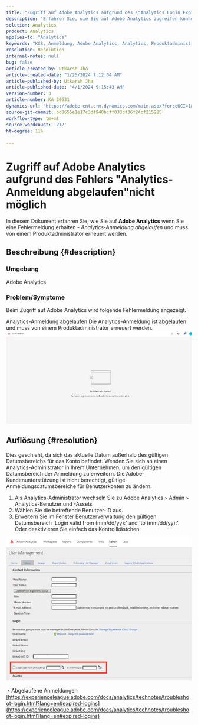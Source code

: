 ```yaml
---
title: "Zugriff auf Adobe Analytics aufgrund des \"Analytics Login Expired\"-Fehlers nicht möglich"
description: "Erfahren Sie, wie Sie auf Adobe Analytics zugreifen können, wenn die Analytics-Anmeldung abgelaufen ist und von einem Produktadministrator erneuert werden muss."
solution: Analytics
product: Analytics
applies-to: "Analytics"
keywords: "KCS, Anmeldung, Adobe Analytics, Analytics, Produktadministrator, Fehler, Analytics-Anmeldung abgelaufen"
resolution: Resolution
internal-notes: null
bug: false
article-created-by: Utkarsh Jha
article-created-date: "1/25/2024 7:12:04 AM"
article-published-by: Utkarsh Jha
article-published-date: "4/1/2024 9:15:43 AM"
version-number: 3
article-number: KA-20631
dynamics-url: "https://adobe-ent.crm.dynamics.com/main.aspx?forceUCI=1&pagetype=entityrecord&etn=knowledgearticle&id=42251a07-51bb-ee11-a569-6045bd006b3d"
source-git-commit: bd8655e1e17c3df940bcff033cf36f24cf215285
workflow-type: tm+mt
source-wordcount: '212'
ht-degree: 11%

---
```


# Zugriff auf Adobe Analytics aufgrund des Fehlers &quot;Analytics-Anmeldung abgelaufen&quot;nicht möglich


In diesem Dokument erfahren Sie, wie Sie auf <b>Adobe Analytics</b> wenn Sie eine Fehlermeldung erhalten - *Analytics-Anmeldung abgelaufen* und muss von einem Produktadministrator erneuert werden.

## Beschreibung {#description}


### <b>Umgebung</b>

Adobe Analytics



### <b>Problem/Symptome</b>

Beim Zugriff auf Adobe Analytics wird folgende Fehlermeldung angezeigt.

Analytics-Anmeldung abgelaufen Die Analytics-Anmeldung ist abgelaufen und muss von einem Produktadministrator erneuert werden.
 <br>![](assets/___43251a07-51bb-ee11-a569-6045bd006b3d___.jpeg)

## Auflösung {#resolution}


Dies geschieht, da sich das aktuelle Datum außerhalb des gültigen Datumsbereichs für das Konto befindet. Wenden Sie sich an einen Analytics-Administrator in Ihrem Unternehmen, um den gültigen Datumsbereich der Anmeldung zu erweitern. Die Adobe-Kundenunterstützung ist nicht berechtigt, gültige Anmeldungsdatumsbereiche für Benutzerkonten zu ändern.

1. Als Analytics-Administrator wechseln Sie zu Adobe Analytics `>`  Admin `>`  Analytics-Benutzer und -Assets
2. Wählen Sie die betreffende Benutzer-ID aus.
3. Erweitern Sie im Fenster Benutzerverwaltung den gültigen Datumsbereich &#39;Login valid from (mm/dd/yy):&#39; and &#39;to (mm/dd/yy):&#39;. Oder deaktivieren Sie einfach das Kontrollkästchen.


![](assets/6282c86d-563a-ed11-9db0-0022480869de.png)

・Abgelaufene Anmeldungen
[https://experienceleague.adobe.com/docs/analytics/technotes/troubleshoot-login.html?lang=en#expired-logins](https://experienceleague.adobe.com/docs/analytics/technotes/troubleshoot-login.html?lang=en#expired-logins)
